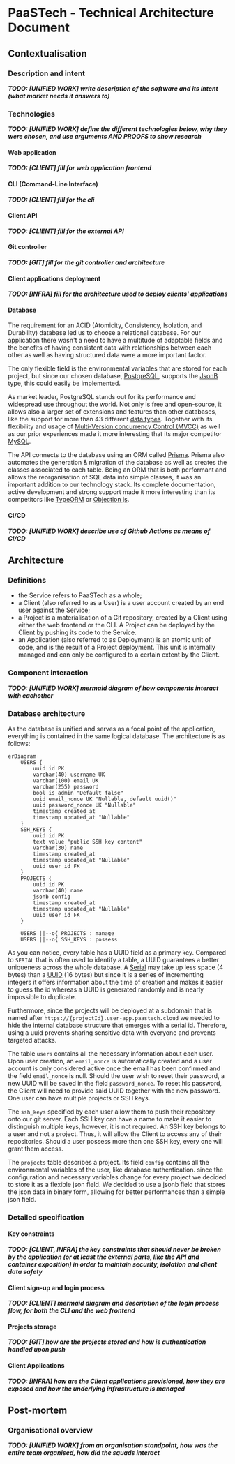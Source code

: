 # PaaSTech - Technical Architecture Document

## Contextualisation

### Description and intent

***TODO: [UNIFIED WORK] write description of the software and its intent (what market needs it answers to)***

### Technologies

***TODO: [UNIFIED WORK] define the different technologies below, why they were chosen, and use arguments AND PROOFS to show research***

#### Web application

***TODO: [CLIENT] fill for web application frontend***

#### CLI (Command-Line Interface)

***TODO: [CLIENT] fill for the cli***

#### Client API

***TODO: [CLIENT] fill for the external API***

#### Git controller

***TODO: [GIT] fill for the git controller and architecture***

#### Client applications deployment

***TODO: [INFRA] fill for the architecture used to deploy clients' applications***

#### Database

The requirement for an ACID (Atomicity, Consistency, Isolation, and Durability) database led us to choose a relational database. For our application there wasn't a need to have a multitude of adaptable fields and the benefits of having consistent data with relationships between each other as well as having structured data were a more important factor.

The only flexible field is the environmental variables that are stored for each project, but since our chosen database, [PostgreSQL](https://www.postgresql.org/), supports the [JsonB](https://www.postgresql.org/docs/9.5/datatype-json.html) type, this could easily be implemented.

As market leader, PostgreSQL stands out for its performance and widespread use throughout the world. Not only is free and open-source, it allows also a larger set of extensions and features than other databases, like the support for more than 43 different [data types](https://www.postgresql.org/docs/current/datatype.html). Together with its flexibility and usage of [Multi-Version concurrency Control (MVCC)](https://www.postgresql.org/docs/current/glossary.html#GLOSSARY-CONCURRENCY) as well as our prior experiences made it more interesting that its major competitor [MySQL](https://www.mysql.com/).

The API connects to the database using an ORM called [Prisma](https://www.prisma.io/). Prisma also automates the generation & migration of the database as well as creates the classes associated to each table. Being an ORM that is both performant and allows the reorganisation of SQL data into simple classes, it was an important addition to our technology stack. Its complete documentation, active development and strong support made it more interesting than its competitors like [TypeORM](https://typeorm.io/) or [Objection js](https://vincit.github.io/objection.js/).

#### CI/CD

***TODO: [UNIFIED WORK] describe use of Github Actions as means of CI/CD***


## Architecture

### Definitions

- the Service refers to PaaSTech as a whole;
- a Client (also referred to as a User) is a user account created by an end user against the Service;
- a Project is a materialisation of a Git repository, created by a Client using either the web frontend or the CLI. A Project can be deployed by the Client by pushing its code to the Service.
- an Application (also referred to as Deployment) is an atomic unit of code, and is the result of a Project deployment. This unit is internally managed and can only be configured to a certain extent by the Client.


### Component interaction

***TODO: [UNIFIED WORK] mermaid diagram of how components interact with eachother***

### Database architecture

As the database is unified and serves as a focal point of the application, everything is contained in the same logical database.
The architecture is as follows:

```mermaid
erDiagram
    USERS {
        uuid id PK
        varchar(40) username UK
        varchar(100) email UK
        varchar(255) password
        bool is_admin "Default false"
        uuid email_nonce UK "Nullable, default uuid()"
        uuid password_nonce UK "Nullable"
        timestamp created_at
        timestamp updated_at "Nullable"
    }
    SSH_KEYS {
        uuid id PK
        text value "public SSH key content"
        varchar(30) name
        timestamp created_at
        timestamp updated_at "Nullable"
        uuid user_id FK
    }
    PROJECTS {
        uuid id PK
        varchar(40) name
        jsonb config
        timestamp created_at
        timestamp updated_at "Nullable"
        uuid user_id FK
    }

    USERS ||--o{ PROJECTS : manage
    USERS ||--o{ SSH_KEYS : possess
```

As you can notice, every table has a UUID field as a primary key. Compared to `SERIAL` that is often used to identify a table, a UUID guarantees a better uniqueness across the whole database. A [Serial](https://www.postgresql.org/docs/current/datatype-numeric.html) may take up less space (4 bytes) than a [UUID](https://www.postgresql.org/docs/current/datatype-uuid.html) (16 bytes) but since it is a series of incrementing integers it offers information about the time of creation and makes it easier to guess the id whereas a UUID is generated randomly and is nearly impossible to duplicate.

Furthermore, since the projects will be deployed at a subdomain that is named after `https://{projectId}.user-app.paastech.cloud` we needed to hide the internal database structure that emerges with a serial id. Therefore, using a uuid prevents sharing sensitive data with everyone and prevents targeted attacks.


The table `users` contains all the necessary information about each user. Upon user creation, an `email_nonce` is automatically created and a user account is only considered active once the email has been confirmed and the field `email_nonce` is null.
Should the user wish to reset their password, a new UUID will be saved in the field `password_nonce`. To reset his password, the Client will need to provide said UUID together with the new password.
One user can have multiple projects or SSH keys.

The `ssh_keys` specified by each user allow them to push their repository onto our git server. Each SSH key can have a name to make it easier to distinguish multiple keys, however, it is not required.
An SSH key belongs to a user and not a project. Thus, it will allow the Client to access any of their repositories. Should a user possess more than one SSH key, every one will grant them access.


The `projects` table describes a project. Its field `config` contains all the environmental variables of the user, like database authentication. since the configuration and necessary variables change for every project we decided to store it as a flexible json field. We decided to use a jsonb field that stores the json data in binary form, allowing for better performances than a simple json field. 


### Detailed specification


#### Key constraints

***TODO: [CLIENT, INFRA] the key constraints that should never be broken by the application (or at least the external parts, like the API and container exposition) in order to maintain security, isolation and client data safety***

#### Client sign-up and login process

***TODO: [CLIENT] mermaid diagram and description of the login process flow, for both the CLI and the web frontend***

#### Projects storage

***TODO: [GIT] how are the projects stored and how is authentication handled upon push***

#### Client Applications

***TODO: [INFRA] how are the Client applications provisioned, how they are exposed and how the underlying infrastructure is managed***

## Post-mortem

### Organisational overview

***TODO: [UNIFIED WORK] from an organisation standpoint, how was the entire team organised, how did the squads interact***
